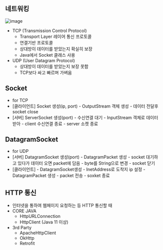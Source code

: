 ## 네트워킹

![image](https://user-images.githubusercontent.com/56625356/163009568-d08086e5-534f-40f4-b1ae-1037375a18b3.png)

- TCP (Transmission Control Protocol)
    - Transport Layer 레이어 통신 프로토콜
    - 연결기반 프로토콜
    - 상대방이 데이터를 받았는지 확실히 보장
    - Java에서 Socket 클래스 사용
- UDP (User Datagram Protocol)
    - 상대방이 데이터를 받았는지 보장 못함
    - TCP보다 싸고 빠르며 가벼움

## Socket

- for TCP
- [클라이언트] Socket 생성(ip, port) - OutputStream 객체 생성 - 데이터 전달후 socket close
- [서버] ServerSocket 생성(port) - 수신연결 대기 - InputStream 객체로 데이터 받아 - client 수신연결 종료 - server 소켓 종료

## DatagramSocket

- for UDP
- [서버] DatagramSocket 생성(port) - DatagramPacket 생성 - socket 대기하고 있다가 데이터 오면 packet에 담음 - byte를 String으로 변경 - socket 닫기
- [클라이언트] - DatagramSocket생성 - InetAddress로 도착지 ip 설정 - DatagramPacket 생성 - packet 전송 - soxket 종료

## HTTP 통신

- 인터넷을 통하여 웹페이지 요청하는 등 HTTP 통신할 때
- CORE JAVA
    - HttpURLConnection
    - HttpClient (Java 11 이상)
- 3rd Party
    - ApacheHttpClient
    - OkHttp
    - Retrofit
